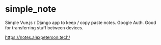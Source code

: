 # simple_note
Simple Vue.js / Django app to keep / copy paste notes. Google Auth. Good for transferring stuff between devices.

https://notes.alexpeterson.tech/
